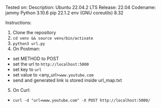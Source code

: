 Tested on:
Description:	Ubuntu 22.04.2 LTS
Release:	22.04
Codename:	jammy
Python 3.10.6
pip 22.1.2 
env (GNU coreutils) 8.32

Instructions:
1. Clone the repository
2. ```cd venv && source venv/bin/activate```
3. ```python3 url.py```
4. On Postman:
- set METHOD to POST
- set the url to ```http://localhost:5000```
- set key to ```url```
- set value to <any_url>```www.youtube.com```
- send and generated link is stored inside url_map.txt
5. On Curl:
- ```curl -d "url=www.youtube.com" -X POST http://localhost:5000/```
```
